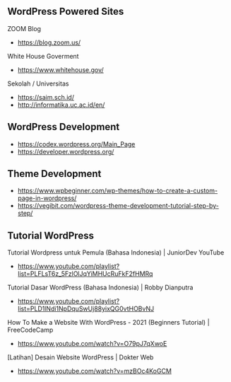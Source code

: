 ## WordPress Powered Sites

ZOOM Blog
- https://blog.zoom.us/

White House Goverment
- https://www.whitehouse.gov/

Sekolah / Universitas
- https://saim.sch.id/ 
- http://informatika.uc.ac.id/en/

## WordPress Development

- https://codex.wordpress.org/Main_Page
- https://developer.wordpress.org/

## Theme Development

- https://www.wpbeginner.com/wp-themes/how-to-create-a-custom-page-in-wordpress/
- https://vegibit.com/wordpress-theme-development-tutorial-step-by-step/

## Tutorial WordPress

Tutorial Wordpress untuk Pemula (Bahasa Indonesia) | JuniorDev YouTube
- https://www.youtube.com/playlist?list=PLFLsT6z_5FzlOlJqYiMHUcRuFkF2fHMRq

Tutorial Dasar WordPress (Bahasa Indonesia) | Robby Dianputra
- https://www.youtube.com/playlist?list=PLD1lNdi1NpDquSwUj88yixQG0vtHOBvNJ

How To Make a Website With WordPress - 2021 (Beginners Tutorial) | FreeCodeCamp
- https://www.youtube.com/watch?v=O79pJ7qXwoE

[Latihan] Desain Website WordPress |  Dokter Web
- https://www.youtube.com/watch?v=mzBOc4KoGCM
